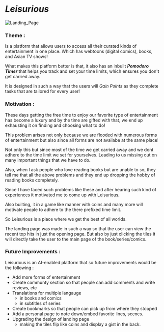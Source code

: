 <!-- Headings -->
# *Leisurious*
<!-- Images -->
![Landing_Page]("https://github.com/Harshi-13/Cognizance/blob/main/Task-3/Landing%20page.png")

### Theme :
Is a platform that allows users to access all their curated kinds of entertainment in one place. Which has webtoons (digital comics), books, and Asian TV shows!

What makes this platform better is that, it also has an inbuilt _**Pomodoro Timer**_ that helps you track and set your time limits, which ensures you don't get carried away.  

It is designed in such a way that the users will *Gain Points* as they complete tasks that are tailored for every user!

### Motivation :
These days getting the free time to enjoy our favorite type of entertainment has become a luxury and by the time are gifted with that, we end up exhausting it on finding and choosing what to do! 

This problem arises not only because we are flooded with numerous forms of entertainment but also since all forms are not availabe at the same place! 

Not only this but since most of the time we get carried away and we dont adhere to the time limit we set for yourselves. Leading to us missing out on many important things that we have to do. 

Also, when I ask people who love reading books but are unable to so, they tell me that all the above problems and they end up dropping the hobby of reading books completely. 
 
Since I have faced such problems like these and after hearing such kind of experiences it motivated me to come up with Leisurious.

Also builting, it in a game like manner with coins and many more will motivate people to adhere to the there prefixed time limit. 

So Leisurious is a place where we get the best of all worlds.

The landing page was made in such a way so that the user can view the recent top hits in just the opening page. But also by just clicking the tiles it will directly take the user to the main page of the book/series/comics. 

### Future Improvements :
Leisurious is an AI-enabled platform that so future improvements would be the following :
<!-- UL -->
* Add more forms of entertainment
* Create communty section so that people can add comments and write reviews, etc
* Translations for multiple langauge
    * in books and comics
    * in subtitles of series 
* Create bookmarks so that people can pick up from where they stopped
* Add a personal page to note down/embed favorite lines, scenes.  
* Upgrading the design of landing page
    * making the tiles flip like coins and display a gist in the back. 
